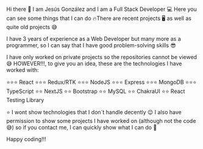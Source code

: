 Hi there 👋 I am Jesús González and I am a Full Stack Developer 💻
Here you can see some things that I can do 🔥There are recent projects 🖥️ as well as quite old projects 😅

I have 3 years of experience as a Web Developer but many more as a programmer, so I can say that I have good problem-solving skills 😎

I have only worked on private projects so the repositories cannot be viewed 😅 HOWEVER!!!, to give you an idea, these are the technologies I have worked with:

⭐⭐⭐ React
⭐⭐⭐ Redux/RTK
⭐⭐⭐ NodeJS
⭐⭐⭐ Express
⭐⭐⭐ MongoDB
⭐⭐⭐ TypeScript
⭐⭐ NextJS
⭐⭐ Bootstrap
⭐⭐ MySQL
⭐⭐ ChakraUI
⭐⭐ React Testing Library

⭐ I wont show technologies that I don´t handle decently 😉
I also have permission to show some projects I have worked on (although not the code 😅) so if you contact me, I can quickly show what I can do 💪

Happy coding!!!

<!--

Here are some ideas to get you started:

- 🔭 I’m currently working on ...
- 🌱 I’m currently learning ...
- 🤔 I’m looking for help with ...
- 📫 How to reach me: ...
- 😄 Pronouns: ...
- ⚡ Fun fact: ...
-->
